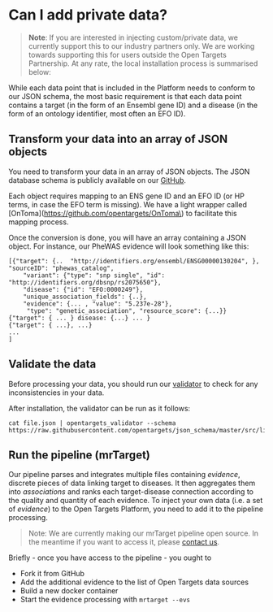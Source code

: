 # Can I add private data?

> **Note**: If you are interested in injecting custom/private data, we currently support this to our industry partners only. We are working towards supporting this for users outside the Open Targets Partnership. At any rate, the local installation process is summarised below:

While each data point that is included in the Platform needs to conform to our JSON schema, the most basic requirement is that each data point contains a target \(in the form of an Ensembl gene ID\) and a disease \(in the form of an ontology identifier, most often an EFO ID\).

## Transform your data into an array of JSON objects

You need to transform your data in an array of JSON objects. The JSON database schema is publicly available on our [GitHub](https://github.com/opentargets/json_schema).

Each object requires mapping to an ENS gene ID and an EFO ID \(or HP terms, in case the EFO term is missing\). We have a light wrapper called [OnToma](https://github.com/opentargets/OnToma\) to facilitate this mapping process.

Once the conversion is done, you will have an array containing a JSON object. For instance, our PheWAS evidence will look something like this:

```text
[{"target": {..  "http://identifiers.org/ensembl/ENSG00000130204", }, "sourceID": "phewas_catalog", 
    "variant": {"type": "snp single", "id": "http://identifiers.org/dbsnp/rs2075650"}, 
    "disease": {"id": "EFO:0000249"}, 
    "unique_association_fields": {..}, 
    "evidence": {... , "value": "5.237e-28"}, 
     "type": "genetic_association", "resource_score": {...}}
{"target": { ... } disease: {...} ... }
{"target": { ...}, ...}
...
]
```

## Validate the data

Before processing your data, you should run our [validator](https://github.com/opentargets/validator) to check for any inconsistencies in your data.

After installation, the validator can be run as it follows:

```text
cat file.json | opentargets_validator --schema https://raw.githubusercontent.com/opentargets/json_schema/master/src/literature_curated.json
```

## Run the pipeline \(mrTarget\)

Our pipeline parses and integrates multiple files containing _evidence_, discrete pieces of data linking target to diseases. It then aggregates them into _associations_ and ranks each target-disease connection according to the quality and quantity of each evidence. To inject your own data \(i.e. a set of _evidence_\) to the Open Targets Platform, you need to add it to the pipeline processing.

> Note: We are currently making our mrTarget pipeline open source. In the meantime if you want to access it, please [contact us](mailto:support@targetvalidation.org).

Briefly - once you have access to the pipeline - you ought to

* Fork it from GitHub
* Add the additional evidence to the list of Open Targets data sources
* Build a new docker container
* Start the evidence processing with `mrtarget --evs`

